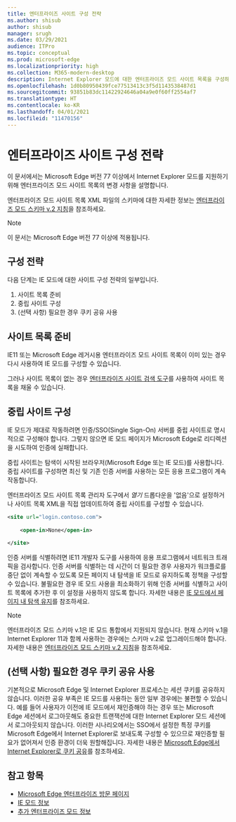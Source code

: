 ```yaml
---
title: 엔터프라이즈 사이트 구성 전략
ms.author: shisub
author: shisub
manager: srugh
ms.date: 03/29/2021
audience: ITPro
ms.topic: conceptual
ms.prod: microsoft-edge
ms.localizationpriority: high
ms.collection: M365-modern-desktop
description: Internet Explorer 모드에 대한 엔터프라이즈 모드 사이트 목록을 구성하는 단계별 가이드입니다.
ms.openlocfilehash: 1d0b80950439fce77513413c3f5d1143538487d1
ms.sourcegitcommit: 93851b83dc11422924646a04a9e0f60ff2554af7
ms.translationtype: HT
ms.contentlocale: ko-KR
ms.lasthandoff: 04/01/2021
ms.locfileid: "11470156"
---
```

# <a name="enterprise-site-configuration-strategy"></a>엔터프라이즈 사이트 구성 전략

이 문서에서는 Microsoft Edge 버전 77 이상에서 Internet Explorer 모드를 지원하기 위해 엔터프라이즈 모드 사이트 목록의 변경 사항을 설명합니다.

엔터프라이즈 모드 사이트 목록 XML 파일의 스키마에 대한 자세한 정보는 [엔터프라이즈 모드 스키마 v.2 지침](/internet-explorer/ie11-deploy-guide/enterprise-mode-schema-version-2-guidance)을 참조하세요.

> [!NOTE]
> 이 문서는 Microsoft Edge 버전 77 이상에 적용됩니다.
<!--
## Updated schema elements

The following table describes the \<open-in app\> element added to the v.2 of the Enterprise Mode schema:

| **Element** | **Description** |
| --- | --- |
| \<open-in app="**true**"\> | A child element that controls what browser is used for sites. This element is required for sites that need to **open in IE11**.|

**Example:**

``` xml
<site url="contoso.com">

  <open-in app="true">IE11</open-in>

</site>
```

The following table shows the possible values of the \<open-in\> element:

| **Value** | **Description** |
| --- | --- |
| **\<open-in\>IE11\</open-in\>** | Opens the site in IE mode or a full IE11 window. To enable IE mode, see [Configure IE mode policies](./edge-ie-mode-policies.md)|
| **\<open-in app="**true**"\>IE11\</open-in\>** | Opens the site in a full IE11 window |
| **\<open-in\>MSEdge\</open-in\>** | Opens the site in Microsoft Edge |
| **\<open-in\>None or not specified\</open-in\>** | Opens the site in the default browser or in the browser where the user navigated to the site. |
|**\<open-in\>Configurable\</open-in\>** | Allows the site to participate in IE mode engine determination. To learn more, see [Learn about Configurable sites in IE mode](edge-learnmore-configurable-sites-ie-mode.md).  |

>[!NOTE]
> The attribute app=**"true"** is only recognized when associated to _'open-in' IE11_. Adding it to the other 'open-in' elements won't change browser behavior.   -->

## <a name="configuration-strategy"></a>구성 전략

다음 단계는 IE 모드에 대한 사이트 구성 전략의 일부입니다.
1. 사이트 목록 준비
2. 중립 사이트 구성
3. (선택 사항) 필요한 경우 쿠키 공유 사용

<!--
Step 1.  – if you don’t have one use Site Discovery Step-by-Step
Step 2 – Neutral sites + sticky mode
        Use more examples and explain sticky mode better
Step 3 – If that doesn’t cover your needs, then use Cookie sharing -->

## <a name="prepare-your-site-list"></a>사이트 목록 준비

IE11 또는 Microsoft Edge 레거시용 엔터프라이즈 모드 사이트 목록이 이미 있는 경우 다시 사용하여 IE 모드를 구성할 수 있습니다.

그러나 사이트 목록이 없는 경우 [엔터프라이즈 사이트 검색 도구](https://docs.microsoft.com/deployedge/edge-ie-mode-site-discovery)를 사용하여 사이트 목록을 채울 수 있습니다.

## <a name="configure-neutral-sites"></a>중립 사이트 구성

IE 모드가 제대로 작동하려면 인증/SSO(Single Sign-On) 서버를 중립 사이트로 명시적으로 구성해야 합니다. 그렇지 않으면 IE 모드 페이지가 Microsoft Edge로 리디렉션을 시도하여 인증에 실패합니다.

중립 사이트는 탐색이 시작된 브라우저(Microsoft Edge 또는 IE 모드)를 사용합니다. 중립 사이트를 구성하면 최신 및 기존 인증 서버를 사용하는 모든 응용 프로그램이 계속 작동합니다.

엔터프라이즈 모드 사이트 목록 관리자 도구에서 *열기* 드롭다운을 '없음'으로 설정하거나 사이트 목록 XML을 직접 업데이트하여 중립 사이트를 구성할 수 있습니다.

``` xml
<site url="login.contoso.com">
   
    <open-in>None</open-in>

</site>
```

인증 서버를 식별하려면 IE11 개발자 도구를 사용하여 응용 프로그램에서 네트워크 트래픽을 검사합니다. 인증 서버를 식별하는 데 시간이 더 필요한 경우 사용자가 워크플로를 중단 없이 계속할 수 있도록 모든 페이지 내 탐색을 IE 모드로 유지하도록 정책을 구성할 수 있습니다. 불필요한 경우 IE 모드 사용을 최소화하기 위해 인증 서버를 식별하고 사이트 목록에 추가한 후 이 설정을 사용하지 않도록 합니다. 자세한 내용은 [IE 모드에서 페이지 내 탐색 유지](https://docs.microsoft.com/deployedge/edge-learnmore-inpage-nav)를 참조하세요.

>[!NOTE]
   >엔터프라이즈 모드 스키마 v.1은 IE 모드 통합에서 지원되지 않습니다. 현재 스키마 v.1을 Internet Explorer 11과 함께 사용하는 경우에는 스키마 v.2로 업그레이드해야 합니다. 자세한 내용은 [엔터프라이즈 모드 스키마 v.2 지침](/internet-explorer/ie11-deploy-guide/enterprise-mode-schema-version-2-guidance)을 참조하세요.

## <a name="optional-use-cookie-sharing-if-necessary"></a>(선택 사항) 필요한 경우 쿠키 공유 사용

기본적으로 Microsoft Edge 및 Internet Explorer 프로세스는 세션 쿠키를 공유하지 않습니다. 이러한 공유 부족은 IE 모드를 사용하는 동안 일부 경우에는 불편할 수 있습니다. 예를 들어 사용자가 이전에 IE 모드에서 재인증해야 하는 경우 또는 Microsoft Edge 세션에서 로그아웃해도 중요한 트랜잭션에 대한 Internet Explorer 모드 세션에서 로그아웃되지 않습니다. 이러한 시나리오에서는 SSO에서 설정한 특정 쿠키를 Microsoft Edge에서 Internet Explorer로 보내도록 구성할 수 있으므로 재인증할 필요가 없어져서 인증 환경이 더욱 원할해집니다. 자세한 내용은 [Microsoft Edge에서 Internet Explorer로 쿠키 공유](https://docs.microsoft.com/deployedge/edge-ie-mode-add-guidance-cookieshare)를 참조하세요.

## <a name="see-also"></a>참고 항목

- [Microsoft Edge 엔터프라이즈 방문 페이지](https://aka.ms/EdgeEnterprise)
- [IE 모드 정보](./edge-ie-mode.md)
- [추가 엔터프라이즈 모드 정보](/internet-explorer/ie11-deploy-guide/enterprise-mode-overview-for-ie11)
